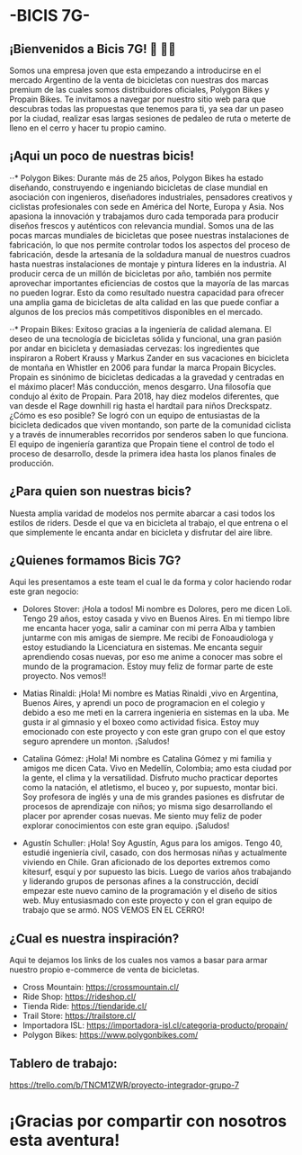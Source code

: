 # -BICIS 7G-

## ¡Bienvenidos a Bicis 7G! :bicyclist: :mountain_biking_man:
Somos una empresa joven que esta empezando a introducirse en el mercado Argentino de la venta de bicicletas con nuestras dos marcas premium de las cuales somos distribuidores oficiales, Polygon Bikes y Propain Bikes.
Te invitamos a navegar por nuestro sitio web para que descubras todas las propuestas que tenemos para ti, ya sea dar un paseo por la ciudad, realizar esas largas sesiones de pedaleo de ruta o meterte de lleno en el cerro y hacer tu propio camino. 

## ¡Aqui un poco de nuestras bicis!

⋅⋅* Polygon Bikes:
Durante más de 25 años, Polygon Bikes ha estado diseñando, construyendo e ingeniando bicicletas de clase mundial en asociación con ingenieros, diseñadores industriales, pensadores creativos y ciclistas profesionales con sede en América del Norte, Europa y Asia. Nos apasiona la innovación y trabajamos duro cada temporada para producir diseños frescos y auténticos con relevancia mundial. Somos una de las pocas marcas mundiales de bicicletas que posee nuestras instalaciones de fabricación, lo que nos permite controlar todos los aspectos del proceso de fabricación, desde la artesanía de la soldadura manual de nuestros cuadros hasta nuestras instalaciones de montaje y pintura líderes en la industria. Al producir cerca de un millón de bicicletas por año, también nos permite aprovechar importantes eficiencias de costos que la mayoría de las marcas no pueden lograr. Esto da como resultado nuestra capacidad para ofrecer una amplia gama de bicicletas de alta calidad en las que puede confiar a algunos de los precios más competitivos disponibles en el mercado.

⋅⋅* Propain Bikes:
Exitoso gracias a la ingeniería de calidad alemana. El deseo de una tecnología de bicicletas sólida y funcional, una gran pasión por andar en bicicleta y demasiadas cervezas: los ingredientes que inspiraron a Robert Krauss y Markus Zander en sus vacaciones en bicicleta de montaña en Whistler en 2006 para fundar la marca Propain Bicycles. Propain es sinónimo de bicicletas dedicadas a la gravedad y centradas en el máximo placer! Más conducción, menos desgarro. Una filosofía que condujo al éxito de Propain. Para 2018, hay diez modelos diferentes, que van desde el Rage downhill rig hasta el hardtail para niños Dreckspatz. ¿Cómo es eso posible? Se logró con un equipo de entusiastas de la bicicleta dedicados que viven montando, son parte de la comunidad ciclista y a través de innumerables recorridos por senderos saben lo que funciona. El equipo de ingeniería garantiza que Propain tiene el control de todo el proceso de desarrollo, desde la primera idea hasta los planos finales de producción.

## ¿Para quien son nuestras bicis?

Nuesta amplia varidad de modelos nos permite abarcar a casi todos los estilos de riders. Desde el que va en bicicleta al trabajo, el que entrena o el que simplemente le encanta andar en bicicleta y disfrutar del aire libre.

## ¿Quienes formamos Bicis 7G?

Aqui les presentamos a este team el cual le da forma y color haciendo rodar este gran negocio:

- Dolores Stover:
    ¡Hola a todos! Mi nombre es Dolores, pero me dicen Loli. Tengo 29 años, estoy casada y vivo en Buenos Aires. En mi tiempo libre me encanta hacer yoga, salir a caminar con mi perra Alba y tambien juntarme con mis amigas de siempre. Me recibi de Fonoaudiologa y estoy estudiando la Licenciatura en sistemas. Me encanta seguir aprendiendo cosas nuevas, por eso me anime a conocer mas sobre el mundo de la programacion. Estoy muy feliz de formar parte de este proyecto. Nos vemos!!

- Matias Rinaldi:
    ¡Hola! Mi nombre es Matias Rinaldi ,vivo en Argentina, Buenos Aires, y aprendi un poco de programacion en el colegio y debido a eso me meti en la carrera ingenieria en sistemas en la uba. Me gusta ir al gimnasio y el boxeo como actividad fisica. Estoy muy emocionado con este proyecto y con este gran grupo con el que estoy seguro aprendere un monton. ¡Saludos!

- Catalina Gómez:
    ¡Hola! Mi nombre es Catalina Gómez y mi familia y amigos me dicen Cata. Vivo en Medellín, Colombia; amo esta ciudad por la gente, el clima y la versatilidad. Disfruto mucho practicar deportes como la natación, el atletismo, el buceo y, por supuesto, montar bici. Soy profesora de inglés y una de mis grandes pasiones es disfrutar de procesos de aprendizaje con niños; yo misma sigo desarrollando el placer por aprender cosas nuevas. Me siento muy feliz de poder explorar conocimientos con este gran equipo. ¡Saludos!

- Agustín Schuller: 
    ¡Hola! Soy Agustín, Agus para los amigos. Tengo 40, estudié ingeniería civil, casado, con dos hermosas niñas y actualmente viviendo en Chile. Gran aficionado de los deportes extremos como kitesurf, esquí y por supuesto las bicis. Luego de varios años trabajando y liderando grupos de personas afines a la construcción, decidí empezar este nuevo camino de la programación y el diseño de sitios web. Muy entusiasmado con este proyecto y con el gran equipo de trabajo que se armó. NOS VEMOS EN EL CERRO!

## ¿Cual es nuestra inspiración?
Aqui te dejamos los links de los cuales nos vamos a basar para armar nuestro propio e-commerce de venta de bicicletas.

- Cross Mountain: https://crossmountain.cl/
- Ride Shop: https://rideshop.cl/
- Tienda Ride: https://tiendaride.cl/
- Trail Store: https://trailstore.cl/
- Importadora ISL: https://importadora-isl.cl/categoria-producto/propain/
- Polygon Bikes: https://www.polygonbikes.com/

## Tablero de trabajo:
https://trello.com/b/TNCM1ZWR/proyecto-integrador-grupo-7

# ¡Gracias por compartir con nosotros esta aventura!

